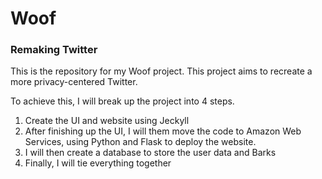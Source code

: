 # Woof
### Remaking Twitter
This is the repository for my Woof project. This project aims to recreate a more privacy-centered Twitter.

To achieve this, I will break up the project into 4 steps.

1. Create the UI and website using Jeckyll
2. After finishing up the UI, I will them move the code to Amazon Web Services, using Python and Flask to deploy the website.
3. I will then create a database to store the user data and Barks
4. Finally, I will tie everything together
